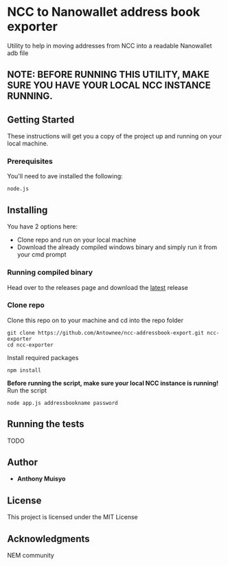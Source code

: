 # NCC to Nanowallet address book exporter

Utility to help in moving addresses from NCC into a readable Nanowallet adb file 

## NOTE: BEFORE RUNNING THIS UTILITY, MAKE SURE YOU HAVE YOUR LOCAL NCC INSTANCE RUNNING.

## Getting Started

These instructions will get you a copy of the project up and running on your local machine.

### Prerequisites

You'll need to ave installed the following:

```
node.js
```

## Installing

You have 2 options here:
* Clone repo and run on your local machine
* Download the already compiled windows binary and simply run it from your cmd prompt

### Running compiled binary
Head over to the releases page and download the  [latest](https://github.com/Antownee/ncc-addressbook-export/releases) release

### Clone repo

Clone this repo on to your machine and cd into the repo folder

```
git clone https://github.com/Antownee/ncc-addressbook-export.git ncc-exporter
cd ncc-exporter
```

Install required packages

```
npm install
```
**Before running the script, make sure your local NCC instance is running!** 
Run the script

```
node app.js addressbookname password
```

## Running the tests

TODO


## Author

* **Anthony Muisyo** 

## License

This project is licensed under the MIT License

## Acknowledgments

NEM community
